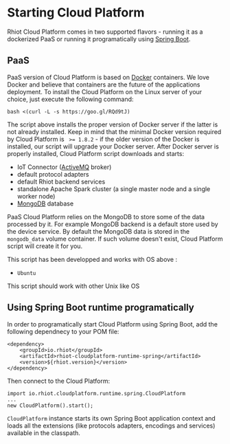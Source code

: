 # Starting Cloud Platform

Rhiot Cloud Platform comes in two supported flavors - running it as a dockerized PaaS or running it programatically
using [Spring Boot](http://projects.spring.io/spring-boot/).

## PaaS

PaaS version of Cloud Platform is based on [Docker](https://www.docker.com/) containers. We love Docker and believe that containers are the
future of the applications deployment. To install the Cloud Platform on the Linux server of your choice, just execute the
following command:

    bash <(curl -L -s https://goo.gl/RQd9tJ)

The script above installs the proper version of Docker server if the latter is not already installed. Keep in mind that
the minimal Docker version required by Cloud Platform is ` >= 1.8.2` - if the older version of the Docker is installed, our
script will upgrade your Docker server. After Docker server is properly installed, Cloud Platform script downloads and starts:

- IoT Connector ([ActiveMQ](http://activemq.apache.org/) broker)
- default protocol adapters
- default Rhiot backend services
- standalone Apache Spark cluster (a single master node and a single worker node)
- [MongoDB](https://www.mongodb.org/) database

PaaS Cloud Platform relies on the MongoDB to store some of the data processed by it. For example MongoDB backend is a default
store used by the device service. By default the MongoDB data is stored in the `mongodb_data`
volume container. If such volume doesn't exist, Cloud Platform script will create it for you.

This script has been developped and works with OS above :

- `Ubuntu`

This script should work with other Unix like OS

## Using Spring Boot runtime programatically

In order to programatically start Cloud Platform using Spring Boot, add the following dependnecy to your POM file:

	<dependency>
		<groupId>io.rhiot</groupId>
		<artifactId>rhiot-cloudplatform-runtime-spring</artifactId>
		<version>${rhiot.version}</version>
	</dependency>

Then connect to the Cloud Platform:

    import io.rhiot.cloudplatform.runtime.spring.CloudPlatform
    ...
    new CloudPlatform().start();

`CloudPlatform` instance starts its own Spring Boot application context and loads all the extensions (like protocols adapters,
 encodings and services) available in the classpath.
